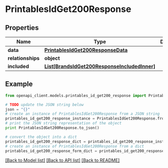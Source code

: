 # PrintablesIdGet200Response


## Properties
Name | Type | Description | Notes
------------ | ------------- | ------------- | -------------
**data** | [**PrintablesIdGet200ResponseData**](PrintablesIdGet200ResponseData.md) |  | [optional] 
**relationships** | **object** |  | [optional] 
**included** | [**List[BrandsIdGet200ResponseIncludedInner]**](BrandsIdGet200ResponseIncludedInner.md) |  | [optional] 

## Example

```python
from openapi_client.models.printables_id_get200_response import PrintablesIdGet200Response

# TODO update the JSON string below
json = "{}"
# create an instance of PrintablesIdGet200Response from a JSON string
printables_id_get200_response_instance = PrintablesIdGet200Response.from_json(json)
# print the JSON string representation of the object
print PrintablesIdGet200Response.to_json()

# convert the object into a dict
printables_id_get200_response_dict = printables_id_get200_response_instance.to_dict()
# create an instance of PrintablesIdGet200Response from a dict
printables_id_get200_response_form_dict = printables_id_get200_response.from_dict(printables_id_get200_response_dict)
```
[[Back to Model list]](../README.md#documentation-for-models) [[Back to API list]](../README.md#documentation-for-api-endpoints) [[Back to README]](../README.md)


